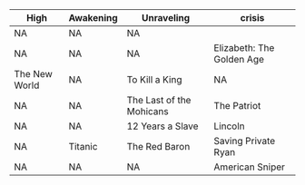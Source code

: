 |**High**|**Awakening**|**Unraveling**|**crisis**|
|---|---|---|---|
NA | NA |NA | 
NA | NA | NA | Elizabeth: The Golden Age
The New World | NA | To Kill a King | NA 
NA | NA | The Last of the Mohicans | The Patriot
NA | NA | 12 Years a Slave | Lincoln 
NA | Titanic | The Red Baron | Saving Private Ryan
NA | NA | NA | American Sniper

